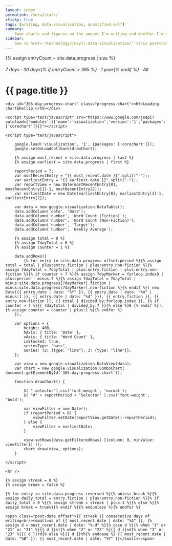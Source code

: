 ```yaml
---
layout: index
permalink: /meta/stats/
sticky: true
tags: [writing, data-visualisation, quantified-self]
summary: 
    Some charts and figures on the amount I'm writing and whether I'm doing so consistently. This is inspired by <a href='http://twitter.com/jamierubin'>@jamierubin</a>'s quantified-self project&hellip; and his <a href='http://open.jamierubin.net/v7/writing.php'> 500+ day writing streak</a>!
sidebar: 
    See <a href='/technology/jekyll-data-visualisation/''>this post</a> for more details.
---
```


{% assign entryCount = site.data.progress | size %}

<h6 id="tag-subheader" class="post-subtitle"><span class="selector" id="7Selector" onclick='setPeriod(7)'>7 days</span> &middot; <span class="selector" id="30Selector"  onclick='setPeriod(30)'>30 days</span>{% if entryCount > 365 %} &middot; <span class="selector" id="365Selector" onclick='setPeriod(365)'>1 year</span>{% endif %} &middot; <span class="selector" id="0Selector" onclick='setPeriod(0)'>All</span></h6>
<h1 id="tag-header" class="post-title">{{ page.title }}</h1>

<article itemscope itemtype="http://schema.org/Article">
    <meta itemprop="name" content="{{ page.title }}" />
    <meta itemprop="datePublished" content="{{ page.date | date_to_xmlschema }}" />

    <div id="365-day-progress-chart" class="progress-chart"><h5>Loading chart&hellip;</h5></div>

    <script type="text/javascript" src="https://www.google.com/jsapi?autoload={'modules':[{'name':'visualization','version':'1','packages':['corechart']}]}"></script>

    <script type="text/javascript">

        google.load('visualization', '1', {packages: ['corechart']});
        google.setOnLoadCallback(drawChart);

        {% assign most_recent = site.data.progress | last %}
        {% assign earliest = site.data.progress | first %}

        reportPeriod = 7;
        var mostRecentEntry = "{{ most_recent.date }}".split("-");;
        var earliestEntry = "{{ earliest.date }}".split("-");;
        var reportView = new Date(mostRecentEntry[0], mostRecentEntry[1]-1, mostRecentEntry[2]);
        var earliestDate = new Date(earliestEntry[0], earliestEntry[1]-1, earliestEntry[2]);

        var data = new google.visualization.DataTable();
        data.addColumn('date', 'Date');
        data.addColumn('number', 'Word Count (Fiction)');
        data.addColumn('number', 'Word Count (Non-Fiction)');
        data.addColumn('number', 'Target');
        data.addColumn('number', 'Weekly Average');

        {% assign total = 0 %}
        {% assign 7dayTotal = 0 %}
        {% assign counter = 1 %}

        data.addRows([
            {% for entry in site.data.progress offset:period %}{% assign total = total | plus:entry.fiction | plus:entry.non-fiction %}{% assign 7dayTotal = 7dayTotal | plus:entry.fiction | plus:entry.non-fiction %}{% if counter > 7 %}{% assign 7dayMarker = forloop.index0 | plus:period | minus:7 %}{% assign 7dayTotal = 7dayTotal | minus:site.data.progress[7dayMarker].fiction | minus:site.data.progress[7dayMarker].non-fiction %}{% endif %}[ new Date({{ entry.date | date: "%Y" }}, {{ entry.date | date: "%m" | minus:1 }}, {{ entry.date | date: "%d" }}), {{ entry.fiction }}, {{ entry.non-fiction }}, {{ total | divided_by:forloop.index }}, {% if counter > 7 %}{{ 7dayTotal | divided_by:7 }}{% else %}0 {% endif %}],{% assign counter = counter | plus:1 %}{% endfor %}
        ]);

        var options = {
            height: 400,
            hAxis: { title: 'Date' },
            vAxis: { title: 'Word Count' },
            isStacked: true,
            seriesType: "bars",
            series: {2: {type: "line"}, 3: {type: "line"}},
        };

        var view = new google.visualization.DataView(data);
        var chart = new google.visualization.ComboChart( document.getElementById('365-day-progress-chart'));

        function drawChart() {

            $( ".selector").css('font-weight', 'normal');
            $( "#" + reportPeriod + "Selector" ).css('font-weight', 'bold');

            var viewFilter = new Date();
            if (reportPeriod > 0) {
                viewFilter.setDate(reportView.getDate()-reportPeriod);
            } else {
                viewFilter = earliestDate;
            }

            view.setRows(data.getFilteredRows( [{column: 0, minValue: viewFilter}] ));
            chart.draw(view, options);
        }

    </script>

    <hr />

    {% assign streak = 0 %}
    {% assign break = false %}

    {% for entry in site.data.progress reversed %}{% unless break %}{% assign daily_total = entry.fiction | plus:entry.non-fiction %}{% if daily_total > 0 %}{% assign streak = streak | plus:1 %}{% else %}{% assign break = true%}{% endif %}{% endunless %}{% endfor %}

    <span class="post-date offset">{{ streak }} consecutive days of writing<br/><small>as of {{ most_recent.date | date: "%A" }}, {% assign d = most_recent.date | date: "%-d" %}{% case d %}{% when "1" or "21" or "31" %}{{ d }}st{% when "2" or "22" %}{{ d }}nd{% when "3" or "23" %}{{ d }}rd{% else %}{{ d }}th{% endcase %} {{ most_recent.date | date: "%B" }}, {{ most_recent.date | date: "%Y" }}</small></span>

</article>
